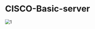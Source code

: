 # CISCO-Basic-server

![1](https://user-images.githubusercontent.com/54215722/66286478-50af3c00-e8ef-11e9-89c7-5a7c28b19a08.png)
